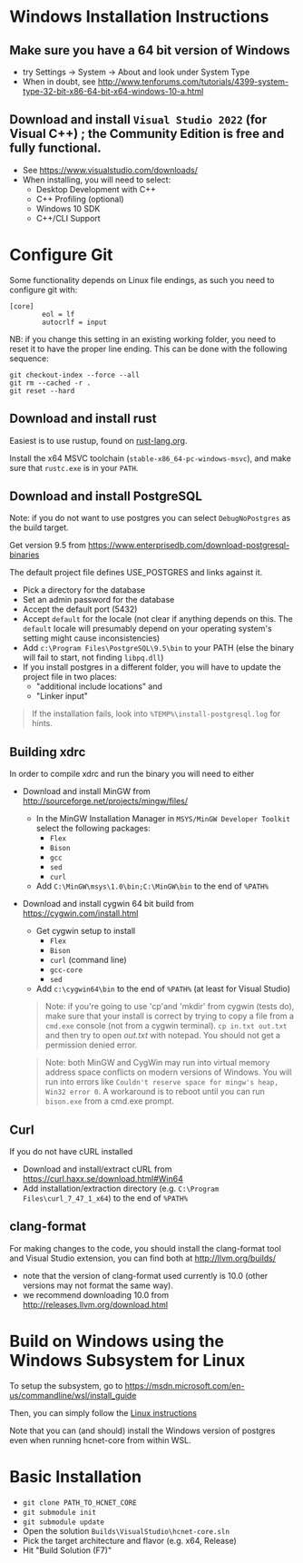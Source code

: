 # Windows Installation Instructions

## Make sure you have a 64 bit version of Windows
* try Settings -> System -> About and look under System Type
* When in doubt, see http://www.tenforums.com/tutorials/4399-system-type-32-bit-x86-64-bit-x64-windows-10-a.html

## Download and install `Visual Studio 2022` (for Visual C++) ; the Community Edition is free and fully functional.
* See https://www.visualstudio.com/downloads/
* When installing, you will need to select:
    * Desktop Development with C++
    * C++ Profiling (optional)
    * Windows 10 SDK
    * C++/CLI Support

# Configure Git

Some functionality depends on Linux file endings, as such you need to configure git with:
```
[core]
        eol = lf
        autocrlf = input
```
NB: if you change this setting in an existing working folder, you need to reset it to have the proper line ending.
This can be done with the following sequence:
```
git checkout-index --force --all
git rm --cached -r .
git reset --hard
```

## Download and install rust

Easiest is to use rustup, found on [rust-lang.org](https://www.rust-lang.org/tools/install).

Install the x64 MSVC toolchain (`stable-x86_64-pc-windows-msvc`), and make sure that `rustc.exe` is in your `PATH`.

## Download and install PostgreSQL

Note: if you do not want to use postgres you can select `DebugNoPostgres` as the build target.

Get version 9.5 from https://www.enterprisedb.com/download-postgresql-binaries

The default project file defines USE_POSTGRES and links against it.
* Pick a directory for the database
* Set an admin password for the database
* Accept the default port (5432)
* Accept `default` for the locale (not clear if anything depends on this. The `default` locale will
presumably depend on your operating system's setting might cause inconsistencies)
* Add `c:\Program Files\PostgreSQL\9.5\bin` to your PATH (else the binary will fail to start,
    not finding `libpq.dll`)
* If you install postgres in a different folder, you will have to update the project file in two places:
    * "additional include locations" and
    * "Linker input"

> If the installation fails, look into `%TEMP%\install-postgresql.log` for hints.

## Building xdrc
 In order to compile xdrc and run the binary you will need to either
* Download and install MinGW from http://sourceforge.net/projects/mingw/files/
    * In the MinGW Installation Manager in `MSYS/MinGW Developer Toolkit` select the following packages:
      * `Flex`
      * `Bison`
      * `gcc`
      * `sed`
      * `curl`
    * Add `C:\MinGW\msys\1.0\bin;C:\MinGW\bin` to the end of `%PATH%`
* Download and install cygwin 64 bit build from https://cygwin.com/install.html
    * Get cygwin setup to install
        * `Flex`
        * `Bison`
        * `curl` (command line)
        * `gcc-core`
        * `sed`
    * Add `c:\cygwin64\bin` to the end of `%PATH%` (at least for Visual Studio)

    > Note: if you're going to use 'cp'and 'mkdir' from cygwin (tests do),
        make sure that your install is correct by trying to copy a
        file from a `cmd.exe` console (not from a cygwin terminal).
        `cp in.txt out.txt` and then try to open *out.txt* with
        notepad. You should not get a permission denied error.

    > Note: both MinGW and CygWin may run into virtual memory address space
    conflicts on modern versions of Windows. You will run into errors like
    `Couldn't reserve space for mingw's heap, Win32 error 0`.
    A workaround is to reboot until you can run `bison.exe` from a cmd.exe
    prompt.

## Curl
If you do not have cURL installed

* Download and install/extract cURL from https://curl.haxx.se/download.html#Win64
* Add installation/extraction directory (e.g. `C:\Program Files\curl_7_47_1_x64`) to the end of `%PATH%`

## clang-format

For making changes to the code, you should install the clang-format tool and Visual Studio extension, you can find both at http://llvm.org/builds/
* note that the version of clang-format used currently is 10.0 (other versions may not format the same way).
* we recommend downloading 10.0 from http://releases.llvm.org/download.html

# Build on Windows using the Windows Subsystem for Linux
To setup the subsystem, go to https://msdn.microsoft.com/en-us/commandline/wsl/install_guide

Then, you can simply follow the [Linux instructions](./README.md)

Note that you can (and should) install the Windows version of postgres even when running hcnet-core from within WSL.


# Basic Installation

- `git clone PATH_TO_HCNET_CORE`
- `git submodule init`
- `git submodule update`
- Open the solution `Builds\VisualStudio\hcnet-core.sln`
- Pick the target architecture and flavor (e.g. x64, Release)
- Hit "Build Solution (F7)"
